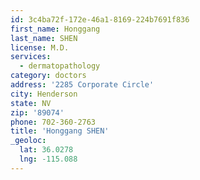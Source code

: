 ```yaml
---
id: 3c4ba72f-172e-46a1-8169-224b7691f836
first_name: Honggang
last_name: SHEN
license: M.D.
services:
  - dermatopathology
category: doctors
address: '2285 Corporate Circle'
city: Henderson
state: NV
zip: '89074'
phone: 702-360-2763
title: 'Honggang SHEN'
_geoloc:
  lat: 36.0278
  lng: -115.088
---
```


